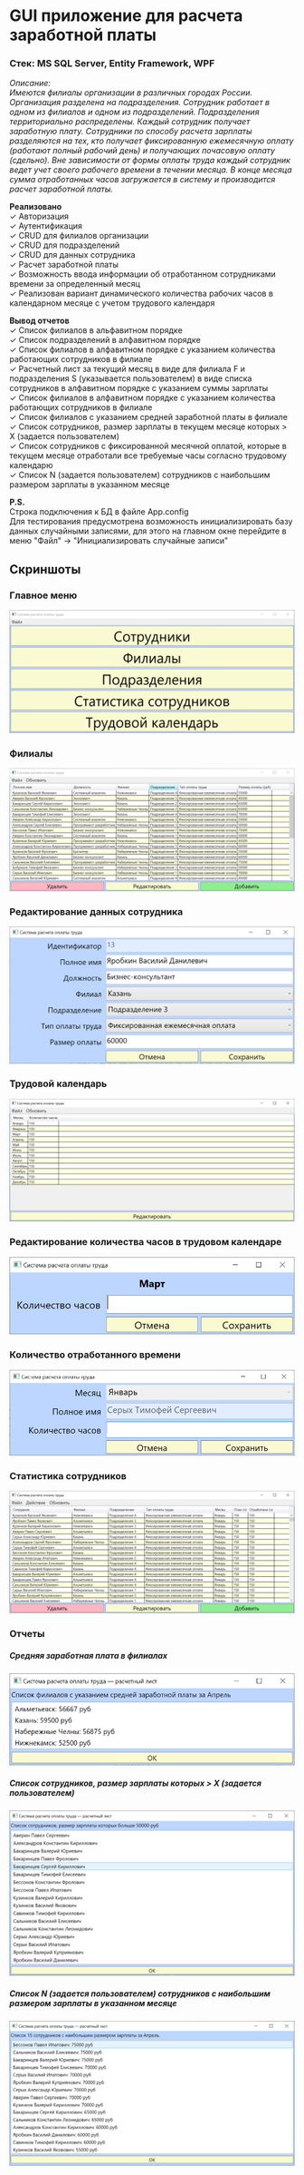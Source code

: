 # GUI приложение для расчета заработной платы
### Стек: MS SQL Server, Entity Framework, WPF

*Описание:    
Имеются филиалы организации в различных городах России. Организация разделена на подразделения.
Сотрудник работает в одном из филиалов и одном из подразделений. Подразделения территориально распределены.
Каждый сотрудник получает заработную плату. Сотрудники по способу расчета зарплаты разделяются на тех, 
кто получает фиксированную ежемесячную оплату (работают полный рабочий день) и получающих почасовую оплату (сдельно).
Вне зависимости от формы оплаты труда каждый сотрудник ведет учет своего рабочего времени в течении месяца. 
В конце месяца сумма отработанных часов загружается в систему и производится расчет заработной платы.*

**Реализовано**    
✓ Авторизация    
✓ Аутентификация    
✓ CRUD для филиалов организации    
✓ CRUD для подразделений    
✓ СRUD для данных сотрудника    
✓ Расчет заработной платы    
✓ Возможность ввода информации об отработанном сотрудниками времени за определенный месяц    
✓ Реализован вариант динамического количества рабочих часов в календарном месяце с учетом трудового календаря

**Вывод отчетов**    
✓ Список филиалов в альфавитном порядке   
✓ Список подразделений в алфавитном порядке    
✓ Список филиалов в алфавитном порядке с указанием количества работающих сотрудников в филиале    
✓ Расчетный лист за текущий месяц в виде для филиала F и подразделения S (указывается пользователем) в виде списка сотрудников в алфавитном порядке с указанием суммы зарплаты    
✓ Список филиалов в алфавитном порядке с указанием количества работающих сотрудников в филиале    
✓ Список филиалов с указанием средней заработной платы в филиале    
✓ Список сотрудников, размер зарплаты в текущем месяце которых > X (задается пользователем)    
✓ Список сотрудников с фиксированной месячной оплатой, которые в текущем месяце отработали все требуемые часы согласно трудовому календарю    
✓ Список N (задается пользователем) сотрудников с наибольшим размером зарплаты в указанном месяце    

**P.S.**    
Строка подключения к БД в файле App.config    
Для тестирования предусмотрена возможность инициализировать базу данных случайными записями, для этого на главном окне перейдите в меню "Файл" -> "Инициализировать случайные записи"        

## Скриншоты

### Главное меню
![alt text](https://github.com/dakhabirov/PayrollSys/blob/master/Resourses/Screenshots/MainWindow.PNG "Главное меню")

### Филиалы
![alt text](https://github.com/dakhabirov/PayrollSys/blob/master/Resourses/Screenshots/WorkersWindow.PNG "Филиалы")

### Редактирование данных сотрудника
![alt text](https://github.com/dakhabirov/PayrollSys/blob/master/Resourses/Screenshots/WorkerWindow.PNG "Редактирование данных сотрудника")

### Трудовой календарь
![alt text](https://github.com/dakhabirov/PayrollSys/blob/master/Resourses/Screenshots/CalendarWindow.PNG "Трудовой календарь")

### Редактирование количества часов в трудовом календаре
![alt text](https://github.com/dakhabirov/PayrollSys/blob/master/Resourses/Screenshots/UpdateCalendarWindow.PNG "Редактирование количество часов в трудовом календаре")


### Количество отработанного времени
![alt text](https://github.com/dakhabirov/PayrollSys/blob/master/Resourses/Screenshots/WorkerCalendarWindow.PNG "Количество отработанного времени")

### Статистика сотрудников
![alt text](https://github.com/dakhabirov/PayrollSys/blob/master/Resourses/Screenshots/StatisticsWindow.PNG "Статистика сотрудников")

### Отчеты

##### Средняя заработная плата в филиалах
![alt text](https://github.com/dakhabirov/PayrollSys/blob/master/Resourses/Screenshots/Report_1.PNG "Статистика сотрудников")

##### Список сотрудников, размер зарплаты которых > X (задается пользователем)
![alt text](https://github.com/dakhabirov/PayrollSys/blob/master/Resourses/Screenshots/Report_6.PNG "Статистика сотрудников")

##### Список N (задается пользователем) сотрудников с наибольшим размером зарплаты в указанном месяце
![alt text](https://github.com/dakhabirov/PayrollSys/blob/master/Resourses/Screenshots/Report_8.PNG "Статистика сотрудников")
